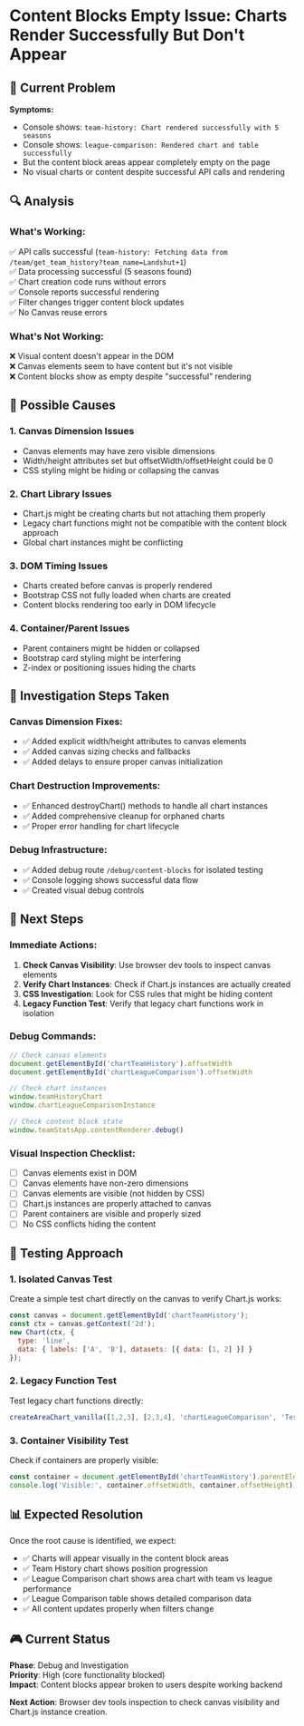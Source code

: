 # Content Blocks Empty Issue: Charts Render Successfully But Don't Appear

## 🐛 **Current Problem**

**Symptoms:**
- Console shows: `team-history: Chart rendered successfully with 5 seasons`
- Console shows: `league-comparison: Rendered chart and table successfully`
- But the content block areas appear completely empty on the page
- No visual charts or content despite successful API calls and rendering

## 🔍 **Analysis**

### **What's Working:**
✅ API calls successful (`team-history: Fetching data from /team/get_team_history?team_name=Landshut+1`)  
✅ Data processing successful (5 seasons found)  
✅ Chart creation code runs without errors  
✅ Console reports successful rendering  
✅ Filter changes trigger content block updates  
✅ No Canvas reuse errors  

### **What's Not Working:**
❌ Visual content doesn't appear in the DOM  
❌ Canvas elements seem to have content but it's not visible  
❌ Content blocks show as empty despite "successful" rendering  

## 🤔 **Possible Causes**

### **1. Canvas Dimension Issues**
- Canvas elements may have zero visible dimensions
- Width/height attributes set but offsetWidth/offsetHeight could be 0
- CSS styling might be hiding or collapsing the canvas

### **2. Chart Library Issues**
- Chart.js might be creating charts but not attaching them properly
- Legacy chart functions might not be compatible with the content block approach
- Global chart instances might be conflicting

### **3. DOM Timing Issues**
- Charts created before canvas is properly rendered
- Bootstrap CSS not fully loaded when charts are created
- Content blocks rendering too early in DOM lifecycle

### **4. Container/Parent Issues**
- Parent containers might be hidden or collapsed
- Bootstrap card styling might be interfering
- Z-index or positioning issues hiding the charts

## 🔧 **Investigation Steps Taken**

### **Canvas Dimension Fixes:**
- ✅ Added explicit width/height attributes to canvas elements
- ✅ Added canvas sizing checks and fallbacks
- ✅ Added delays to ensure proper canvas initialization

### **Chart Destruction Improvements:**
- ✅ Enhanced destroyChart() methods to handle all chart instances
- ✅ Added comprehensive cleanup for orphaned charts
- ✅ Proper error handling for chart lifecycle

### **Debug Infrastructure:**
- ✅ Added debug route `/debug/content-blocks` for isolated testing
- ✅ Console logging shows successful data flow
- ✅ Created visual debug controls

## 🎯 **Next Steps**

### **Immediate Actions:**
1. **Check Canvas Visibility**: Use browser dev tools to inspect canvas elements
2. **Verify Chart Instances**: Check if Chart.js instances are actually created
3. **CSS Investigation**: Look for CSS rules that might be hiding content
4. **Legacy Function Test**: Verify that legacy chart functions work in isolation

### **Debug Commands:**
```javascript
// Check canvas elements
document.getElementById('chartTeamHistory').offsetWidth
document.getElementById('chartLeagueComparison').offsetWidth

// Check chart instances
window.teamHistoryChart
window.chartLeagueComparisonInstance

// Check content block state
window.teamStatsApp.contentRenderer.debug()
```

### **Visual Inspection Checklist:**
- [ ] Canvas elements exist in DOM
- [ ] Canvas elements have non-zero dimensions
- [ ] Canvas elements are visible (not hidden by CSS)
- [ ] Chart.js instances are properly attached to canvas
- [ ] Parent containers are visible and properly sized
- [ ] No CSS conflicts hiding the content

## 🧪 **Testing Approach**

### **1. Isolated Canvas Test**
Create a simple test chart directly on the canvas to verify Chart.js works:

```javascript
const canvas = document.getElementById('chartTeamHistory');
const ctx = canvas.getContext('2d');
new Chart(ctx, {
  type: 'line',
  data: { labels: ['A', 'B'], datasets: [{ data: [1, 2] }] }
});
```

### **2. Legacy Function Test**
Test legacy chart functions directly:

```javascript
createAreaChart_vanilla([1,2,3], [2,3,4], 'chartLeagueComparison', 'Test', ['A','B','C']);
```

### **3. Container Visibility Test**
Check if containers are properly visible:

```javascript
const container = document.getElementById('chartTeamHistory').parentElement;
console.log('Visible:', container.offsetWidth, container.offsetHeight);
```

## 📊 **Expected Resolution**

Once the root cause is identified, we expect:
- ✅ Charts will appear visually in the content block areas
- ✅ Team History chart shows position progression
- ✅ League Comparison chart shows area chart with team vs league performance
- ✅ League Comparison table shows detailed comparison data
- ✅ All content updates properly when filters change

## 🎮 **Current Status**

**Phase**: Debug and Investigation  
**Priority**: High (core functionality blocked)  
**Impact**: Content blocks appear broken to users despite working backend

**Next Action**: Browser dev tools inspection to check canvas visibility and Chart.js instance creation.